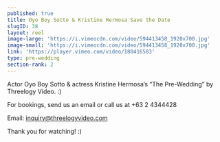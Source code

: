 ```yaml
---
published: true
title: Oyo Boy Sotto & Kristine Hermosa Save the Date
slugID: 38
layout: reel
image-large: 'https://i.vimeocdn.com/video/594413458_1920x700.jpg'
image-small: 'https://i.vimeocdn.com/video/594413458_1920x700.jpg'
link: 'https://player.vimeo.com/video/180416583'
type: pre-wedding
section-rank: 2
---
```

Actor Oyo Boy Sotto & actress Kristine Hermosa’s “The Pre-Wedding” by Threelogy Video. :)

For bookings, send us an email or call us at +63 2 4344428

Email: inquiry@threelogyvideo.com

Thank you for watching! :)
